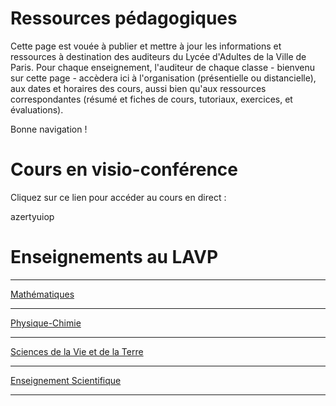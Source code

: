 # Ressources pédagogiques

Cette page est vouée à publier et mettre à jour les informations et ressources à destination des auditeurs du Lycée d'Adultes de la Ville de Paris. Pour chaque enseignement, l'auditeur de chaque classe - bienvenu sur cette page - accèdera ici à l'organisation (présentielle ou distancielle), aux dates et horaires des cours, aussi bien qu'aux ressources correspondantes (résumé et fiches de cours, tutoriaux, exercices, et évaluations). 


Bonne navigation ! 

# Cours en visio-conférence

Cliquez sur ce lien pour accéder au cours en direct : 

azertyuiop

# Enseignements au LAVP

---
[Mathématiques](/mathematics)


---
[Physique-Chimie](/pc)


---
[Sciences de la Vie et de la Terre](/svt)


---
[Enseignement Scientifique](/es)


---
